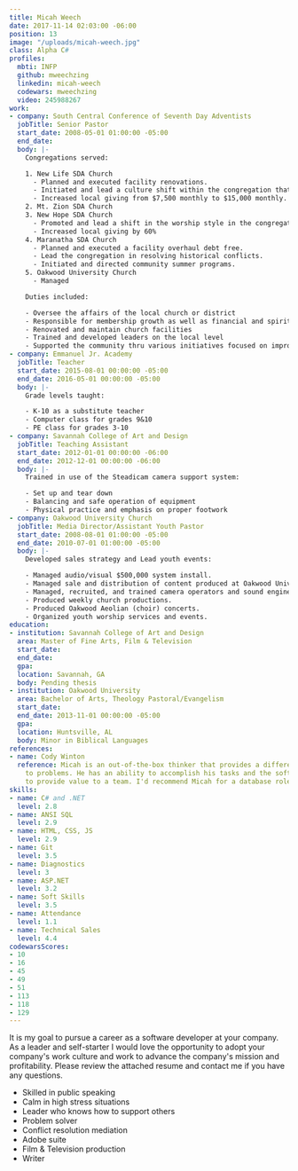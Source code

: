 ```yaml
---
title: Micah Weech
date: 2017-11-14 02:03:00 -06:00
position: 13
image: "/uploads/micah-weech.jpg"
class: Alpha C#
profiles:
  mbti: INFP
  github: mweechzing
  linkedin: micah-weech
  codewars: mweechzing
  video: 245988267
work:
- company: South Central Conference of Seventh Day Adventists
  jobTitle: Senior Pastor
  start_date: 2008-05-01 01:00:00 -05:00
  end_date: 
  body: |-
    Congregations served:

    1. New Life SDA Church
      - Planned and executed facility renovations.
      - Initiated and lead a culture shift within the congregation that increased weekly attendance.
      - Increased local giving from $7,500 monthly to $15,000 monthly.
    2. Mt. Zion SDA Church
    3. New Hope SDA Church
      - Promoted and lead a shift in the worship style in the congregation. That increased weekly attendance.
      - Increased local giving by 60%
    4. Maranatha SDA Church
      - Planned and executed a facility overhaul debt free.
      - Lead the congregation in resolving historical conflicts.
      - Initiated and directed community summer programs.
    5. Oakwood University Church
      - Managed

    Duties included:

    - Oversee the affairs of the local church or district
    - Responsible for membership growth as well as financial and spiritual growth
    - Renovated and maintain church facilities
    - Trained and developed leaders on the local level
    - Supported the community thru various initiatives focused on improving the quality of life
- company: Emmanuel Jr. Academy
  jobTitle: Teacher
  start_date: 2015-08-01 00:00:00 -05:00
  end_date: 2016-05-01 00:00:00 -05:00
  body: |-
    Grade levels taught:

    - K-10 as a substitute teacher
    - Computer class for grades 9&10
    - PE class for grades 3-10
- company: Savannah College of Art and Design
  jobTitle: Teaching Assistant
  start_date: 2012-01-01 00:00:00 -06:00
  end_date: 2012-12-01 00:00:00 -06:00
  body: |-
    Trained in use of the Steadicam camera support system:

    - Set up and tear down
    - Balancing and safe operation of equipment
    - Physical practice and emphasis on proper footwork
- company: Oakwood University Church
  jobTitle: Media Director/Assistant Youth Pastor
  start_date: 2008-08-01 01:00:00 -05:00
  end_date: 2010-07-01 01:00:00 -05:00
  body: |-
    Developed sales strategy and Lead youth events:

    - Managed audio/visual $500,000 system install.
    - Managed sale and distribution of content produced at Oakwood University Church for world wide distribution.
    - Managed, recruited, and trained camera operators and sound engineers.
    - Produced weekly church productions.
    - Produced Oakwood Aeolian (choir) concerts.
    - Organized youth worship services and events.
education:
- institution: Savannah College of Art and Design
  area: Master of Fine Arts, Film & Television
  start_date: 
  end_date: 
  gpa: 
  location: Savannah, GA
  body: Pending thesis
- institution: Oakwood University
  area: Bachelor of Arts, Theology Pastoral/Evangelism
  start_date: 
  end_date: 2013-11-01 00:00:00 -05:00
  gpa: 
  location: Huntsville, AL
  body: Minor in Biblical Languages
references:
- name: Cody Winton
  reference: Micah is an out-of-the-box thinker that provides a different perspective
    to problems. He has an ability to accomplish his tasks and the soft skills necessary
    to provide value to a team. I'd recommend Micah for a database role.
skills:
- name: C# and .NET
  level: 2.8
- name: ANSI SQL
  level: 2.9
- name: HTML, CSS, JS
  level: 2.9
- name: Git
  level: 3.5
- name: Diagnostics
  level: 3
- name: ASP.NET
  level: 3.2
- name: Soft Skills
  level: 3.5
- name: Attendance
  level: 1.1
- name: Technical Sales
  level: 4.4
codewarsScores:
- 10
- 16
- 45
- 49
- 51
- 113
- 118
- 129
---
```


It is my goal to pursue a career as a software developer at your company. As a leader and self-starter I would love the opportunity to adopt your company's work culture and work to advance the company's mission and profitability. Please review the attached resume and contact me if you have any questions.

- Skilled in public speaking
- Calm in high stress situations
- Leader who knows how to support others
- Problem solver
- Conflict resolution mediation
- Adobe suite
- Film & Television production
- Writer
